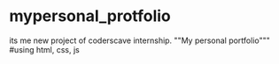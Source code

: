 # mypersonal_protfolio
its me new project of coderscave internship.
""My personal portfolio"""
#using html, css, js

